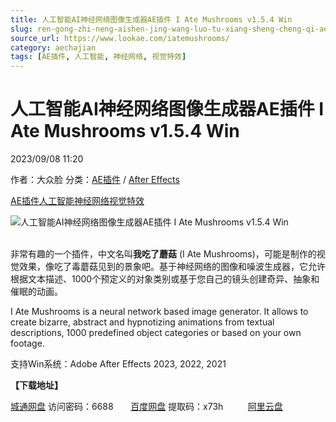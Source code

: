 ```yaml
---
title: 人工智能AI神经网络图像生成器AE插件 I Ate Mushrooms v1.5.4 Win
slug: ren-gong-zhi-neng-aishen-jing-wang-luo-tu-xiang-sheng-cheng-qi-aecha-jian-i-ate-mushrooms-v1-5-4-win
source_url: https://www.lookae.com/iatemushrooms/
category: aechajian
tags: [AE插件, 人工智能, 神经网络, 视觉特效]
---
```

# 人工智能AI神经网络图像生成器AE插件 I Ate Mushrooms v1.5.4 Win

2023/09/08 11:20

作者：大众脸
分类：[AE插件](https://www.lookae.com/after-effects/aechajian/) / [After Effects](https://www.lookae.com/after-effects/)

[AE插件](https://www.lookae.com/tag/ae%e6%8f%92%e4%bb%b6/)[人工智能](https://www.lookae.com/tag/%e4%ba%ba%e5%b7%a5%e6%99%ba%e8%83%bd/)[神经网络](https://www.lookae.com/tag/%e7%a5%9e%e7%bb%8f%e7%bd%91%e7%bb%9c/)[视觉特效](https://www.lookae.com/tag/%e8%a7%86%e8%a7%89%e7%89%b9%e6%95%88/)

![人工智能AI神经网络图像生成器AE插件 I Ate Mushrooms v1.5.4 Win](https://www.lookae.com/wp-content/uploads/2023/09/I-Ate-Mushrooms-.jpg "人工智能AI神经网络图像生成器AE插件 I Ate Mushrooms v1.5.4 Win-LookAE.com")

[﻿﻿﻿](http://cloud.video.taobao.com/play/u/null/p/1/e/6/t/1/426559289267.mp4)  
非常有趣的一个插件，中文名叫**我吃了蘑菇** (I Ate Mushrooms)，可能是制作的视觉效果，像吃了毒蘑菇见到的景象吧。基于神经网络的图像和噪波生成器，它允许根据文本描述、1000个预定义的对象类别或基于您自己的镜头创建奇异、抽象和催眠的动画。

I Ate Mushrooms is a neural network based image generator. It allows to create bizarre, abstract and hypnotizing animations from textual descriptions, 1000 predefined object categories or based on your own footage.

支持Win系统：Adobe After Effects 2023, 2022, 2021

**【下载地址】**

[城通网盘](https://url70.ctfile.com/f/2827370-931997799-14dca0?p=4431) 访问密码：6688       [百度网盘](https://pan.baidu.com/s/1kO6hAg77SJ0vRXyDRVv_bA?pwd=x73h) 提取码：x73h          [阿里云盘](https://www.aliyundrive.com/s/ftvTyLVSypD)
